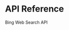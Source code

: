 <!-- 
NavPath: Bing Web Search API
LinkLabel: API Reference
Weight: 10
ExternalLink: https://dev.cognitive.microsoft.com/docs/services/56b43eeccf5ff8098cef3807
services: cognitive-services
-->

# API Reference
Bing Web Search API
